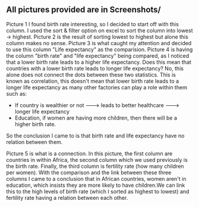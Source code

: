 ## All pictures provided are in Screenshots/



Picture 1 I found birth rate interesting, so I decided to start off with this column.
I used the sort & filter option on excel to sort the column into lowest -> highest.
Picture 2 is the result of sorting lowest to highest but alone this column makes no sense.
Picture 3 is what caught my attention and decided to use this column "Life expectancy" as the comparision.
Picture 4 is having the column "birth rate" and "life expectancy" being compared, as I noticed that a lower birth rate leads to a higher life expectancy. Does this mean that countries with a lower birth rate leads to longer life expectancy? No, this alone does not connect the dots between these two statistics. This is known as correlation, this doesn't mean that lower birth rate leads to a longer life expectancy as many other factories can play a role within them such as:

- If country is wealthier or not ---> leads to better healthcare ---> longer life expectancy
- Education, if women are having more children, then there will be a higher birth rate.

So the conclusion I came to is that birth rate and life expectancy have no relation between them.

Picture 5 is what is a connection. In this picture, the first column are countries in within Africa, the second column which we used previously is the birth rate. Finally, the third column is fertility rate (how many children per women). With the comparison and the link between these three columns I came to a conclusion that in African countries, women aren't in education, which insists they are more likely to have children.We can link this to the high levels of birth rate (which I sorted as highest to lowest) and fertility rate having a relation between each other.